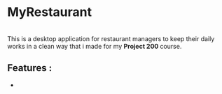 # MyRestaurant
<br>
This is a desktop application for restaurant managers to keep their daily works in a clean way that i made for my <b>Project 200 </b>course.

## Features :
- 
